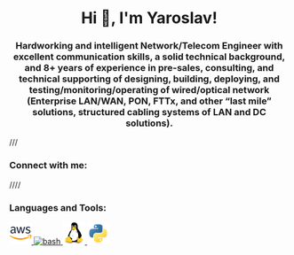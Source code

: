 
<h1 align="center">Hi 👋, I'm Yaroslav!</h1>
<h3 align="center">Hardworking and intelligent Network/Telecom Engineer with excellent communication skills, a solid technical background, and 8+ years of experience in pre-sales, consulting, and technical supporting of designing, building, deploying, and testing/monitoring/operating of wired/optical network (Enterprise LAN/WAN, PON, FTTx, and other “last mile” solutions, structured cabling systems of LAN and DC solutions). </h3>

///<h3 align="left">Connect with me:</h3>////
<p align="left">
</p>

<h3 align="left">Languages and Tools:</h3>
<p align="left"> <a href="https://aws.amazon.com" target="_blank" rel="noreferrer"> <img src="https://raw.githubusercontent.com/devicons/devicon/master/icons/amazonwebservices/amazonwebservices-original-wordmark.svg" alt="aws" width="40" height="40"/> </a> <a href="https://www.gnu.org/software/bash/" target="_blank" rel="noreferrer"> <img src="https://www.vectorlogo.zone/logos/gnu_bash/gnu_bash-icon.svg" alt="bash" width="40" height="40"/> </a> <a href="https://www.linux.org/" target="_blank" rel="noreferrer"> <img src="https://raw.githubusercontent.com/devicons/devicon/master/icons/linux/linux-original.svg" alt="linux" width="40" height="40"/> </a> <a href="https://www.python.org" target="_blank" rel="noreferrer"> <img src="https://raw.githubusercontent.com/devicons/devicon/master/icons/python/python-original.svg" alt="python" width="40" height="40"/> </a> </p>

